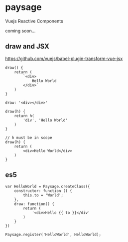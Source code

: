 # paysage
Vuejs Reactive Components

coming soon...

## draw and JSX
https://github.com/vuejs/babel-plugin-transform-vue-jsx
```JS
draw() {
    return (
        `<div>
            Hello World
        </div>`
    )
}
```

```JS
draw: '<div></div>'
```

```JS
draw(h) {
    return h(
        'div', 'Hello World'
    )
}
```

```
// h must be in scope
draw(h) {
    return (
        <div>Hello World</div>
    )
}
```

## es5

```JS
var HelloWorld = Paysage.createClass({
    constructor: function () {
        this.to = 'World';
    },
    draw: function() {
        return (
            '<div>Hello {{ to }}</div'
        )
    }
})

Paysage.register('HelloWorld', HelloWorld);
```